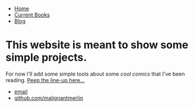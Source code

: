 <!---<!DOCTYPE html>--->
<html>
	<head>
		<title>book blog</title>
		<!-- link to main stylesheet -->
		<link rel="stylesheet" type="text/css" href="/css/main.css">
	</head>
	<body>
		<nav>
    		<ul>
        		<li><a href="/">Home</a></li>
	        	<li><a href="/current-books">Current Books</a></li>
        		<li><a href="/blog">Blog</a></li>
    		</ul>
		</nav>
		<div class="container">
    		<div class="blurb">
        		<h1>This website is meant to show some simple projects.</h1>
				<p>For now I'll add some simple tools about some <em>cool comics</em>  that I've been reading. <a href="/current-books">Peep the line-up here...</a></p>
    		</div><!-- /.blurb -->
		</div><!-- /.container -->
		<footer>
    		<ul>
        		<li><a href="refboarder@gmail.com">email</a></li>
        		<li><a href="https://github.com/malignantmerlin">github.com/malignantmerlin</a></li>
			</ul>
		</footer>
	</body>
</html>
